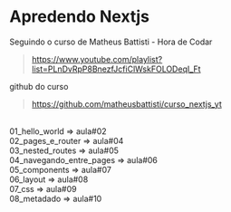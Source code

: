 # Apredendo Nextjs

Seguindo o curso de Matheus Battisti - Hora de Codar

> https://www.youtube.com/playlist?list=PLnDvRpP8BnezfJcfiClWskFOLODeqI_Ft

github do curso

> https://github.com/matheusbattisti/curso_nextjs_yt

<br>
01_hello_world => aula#02
<br>
02_pages_e_router => aula#04
<br>
03_nested_routes => aula#05
<br>
04_navegando_entre_pages => aula#06
<br>
05_components => aula#07
<br>
06_layout => aula#08
<br>
07_css => aula#09
<br>
08_metadado => aula#10
